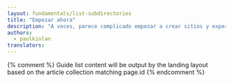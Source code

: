 ```yaml
---
layout: fundamentals/list-subdirectories
title: "Empezar ahora"
description: "A veces, parece complicado empezar a crear sitios y experiencias que se adapten a todos los dispositivos con acceso a la Web."
authors:
  - paulkinlan
translators:
---
```


{% comment %}
Guide list content will be output by the landing layout based on the article collection matching page.id
{% endcomment %}

